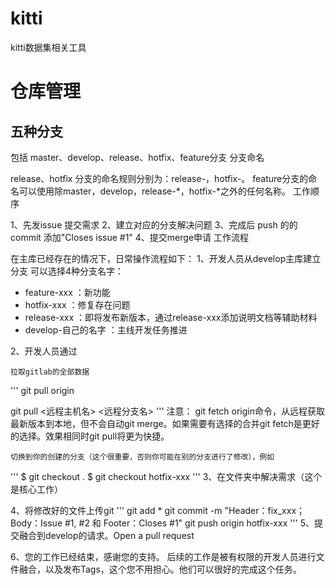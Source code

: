 # kitti
kitti数据集相关工具



# 仓库管理
## 五种分支

包括 master、develop、release、hotfix、feature分支
分支命名

release、hotfix 分支的命名规则分别为：release-，hotfix-。 feature分支的命名可以使用除master，develop，release-*，hotfix-*之外的任何名称。
工作顺序

1、先发issue 提交需求 2、建立对应的分支解决问题 3、完成后 push 的的commit 添加"Closes issue #1" 4、提交merge申请
工作流程

在主库已经存在的情况下，日常操作流程如下： 1、开发人员从develop主库建立分支 可以选择4种分支名字：
- feature-xxx ：新功能
- hotfix-xxx ：修复存在问题
- release-xxx ：即将发布新版本，通过release-xxx添加说明文档等辅助材料
- develop-自己的名字 ：主线开发任务推进

2、开发人员通过

    拉取gitlab的全部数据
'''
git pull origin 

git pull <远程主机名> <远程分支名>
'''
注意： git fetch origin命令，从远程获取最新版本到本地，但不会自动git merge。如果需要有选择的合并git fetch是更好的选择。效果相同时git pull将更为快捷。

    切换到你的创建的分支（这个很重要，否则你可能在别的分支进行了修改），例如
'''
$ git checkout . 
$ git checkout hotfix-xxx
'''
3、在文件夹中解决需求（这个是核心工作）

4、将修改好的文件上传git
'''
git add *
git commit -m "Header：fix_xxx；Body：Issue #1, #2 和 Footer：Closes #1" 
git push origin hotfix-xxx
'''
5、提交融合到develop的请求。Open a pull request

6、您的工作已经结束，感谢您的支持。 后续的工作是被有权限的开发人员进行文件融合，以及发布Tags，这个您不用担心。他们可以很好的完成这个任务。
